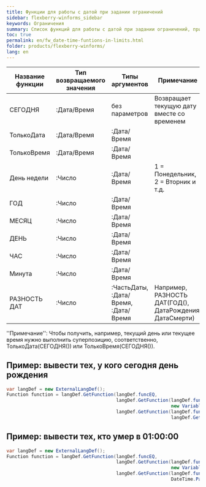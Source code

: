 ```yaml
---
title: Функции для работы с датой при задании ограничений
sidebar: flexberry-winforms_sidebar
keywords: Ограничения
summary: Список функций для работы с датой при задании ограничений, пример применения в коде
toc: true
permalink: en/fw_date-time-funtions-in-limits.html
folder: products/flexberry-winforms/
lang: en
---
```


| Название функции | Тип возвращаемого значения | Типы аргументов | Примечание
|--|--|--|--|
| СЕГОДНЯ | :Дата/Время | без параметров | Возвращает текущую дату вместе со временем
| ТолькоДата | :Дата/Время | :Дата/Время 
| ТолькоВремя | :Дата/Время | :Дата/Время 
| День недели | :Число | :Дата/Время  | 1 = Понедельник, 2 = Вторник и т.д.
| ГОД | :Число | :Дата/Время  
| МЕСЯЦ | :Число | :Дата/Время
| ДЕНЬ | :Число | :Дата/Время 
| ЧАС | :Число | :Дата/Время  
| Минута | :Число | :Дата/Время 
| РАЗНОСТЬ ДАТ | :Число | :ЧастьДаты, :Дата/Время, :Дата/Время | Например,  РАЗНОСТЬ ДАТ(ГОД(), ДатаРождения, ДатаСмерти)

''Примечание'': Чтобы получить, например, текущий день или текущее время нужно выполнить суперпозицию, соответственно, ТолькоДата(СЕГОДНЯ()) или ТолькоВремя(СЕГОДНЯ()).

## Пример: вывести тех, у кого сегодня день рождения

```csharp
var langDef = new ExternalLangDef();
Function function = langDef.GetFunction(langDef.funcEQ,
                                        langDef.GetFunction(langDef.funcOnlyDate,
                                                            new VariableDef(langDef.DateTimeType, "ДатаРождения")),
                                        langDef.GetFunction(langDef.funcOnlyDate,
                                                            langDef.GetFunction("TODAY")));
```

## Пример: вывести тех, кто умер в 01:00:00

```csharp
var langDef = new ExternalLangDef();
Function function = langDef.GetFunction(langDef.funcEQ,
                                        langDef.GetFunction(langDef.funcOnlyTime,
                                                            new VariableDef(langDef.DateTimeType, "ДатаСмерти")),
                                        langDef.GetFunction(langDef.funcOnlyTime,
                                                            DateTime.Parse("01:00:00")));
```
